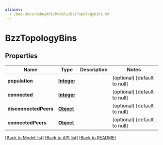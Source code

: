 ```yaml
---
aliases:
  - /bee-docs/debugAPI/Models/BzzTopologyBins.md
---
```

# BzzTopologyBins
## Properties

Name | Type | Description | Notes
------------ | ------------- | ------------- | -------------
**population** | [**Integer**](integer.md) |  | [optional] [default to null]
**connected** | [**Integer**](integer.md) |  | [optional] [default to null]
**disconnectedPeers** | [**Object**](.md) |  | [optional] [default to null]
**connectedPeers** | [**Object**](.md) |  | [optional] [default to null]

[[Back to Model list]](../README.md#documentation-for-models) [[Back to API list]](../README.md#documentation-for-api-endpoints) [[Back to README]](../README.md)
